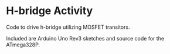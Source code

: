 # H-bridge Activity

Code to drive h-bridge utilizing MOSFET transitors.

Included are Arduino Uno Rev3 sketches and source code for the ATmega328P.
